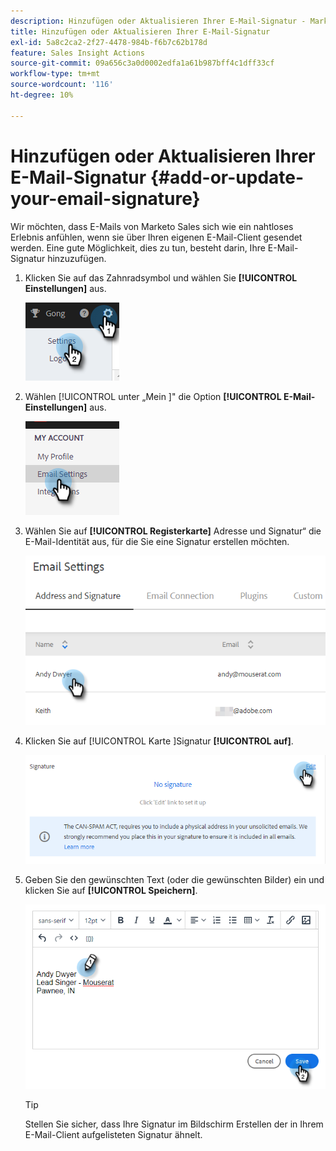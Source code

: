 ```yaml
---
description: Hinzufügen oder Aktualisieren Ihrer E-Mail-Signatur - Marketo-Dokumente - Produktdokumentation
title: Hinzufügen oder Aktualisieren Ihrer E-Mail-Signatur
exl-id: 5a8c2ca2-2f27-4478-984b-f6b7c62b178d
feature: Sales Insight Actions
source-git-commit: 09a656c3a0d0002edfa1a61b987bff4c1dff33cf
workflow-type: tm+mt
source-wordcount: '116'
ht-degree: 10%

---
```


# Hinzufügen oder Aktualisieren Ihrer E-Mail-Signatur {#add-or-update-your-email-signature}

Wir möchten, dass E-Mails von Marketo Sales sich wie ein nahtloses Erlebnis anfühlen, wenn sie über Ihren eigenen E-Mail-Client gesendet werden. Eine gute Möglichkeit, dies zu tun, besteht darin, Ihre E-Mail-Signatur hinzuzufügen.

1. Klicken Sie auf das Zahnradsymbol und wählen Sie **[!UICONTROL Einstellungen]** aus.

   ![](assets/add-or-update-your-email-signature-1.png)

1. Wählen [!UICONTROL  unter „Mein ]&quot; die Option **[!UICONTROL E-Mail-Einstellungen]** aus.

   ![](assets/add-or-update-your-email-signature-2.png)

1. Wählen Sie auf **[!UICONTROL Registerkarte]** Adresse und Signatur“ die E-Mail-Identität aus, für die Sie eine Signatur erstellen möchten.

   ![](assets/add-or-update-your-email-signature-3.png)

1. Klicken Sie auf [!UICONTROL  Karte ]Signatur **[!UICONTROL auf]**.

   ![](assets/add-or-update-your-email-signature-4.png)

1. Geben Sie den gewünschten Text (oder die gewünschten Bilder) ein und klicken Sie auf **[!UICONTROL Speichern]**.

   ![](assets/add-or-update-your-email-signature-5.png)

   >[!TIP]
   >
   >Stellen Sie sicher, dass Ihre Signatur im Bildschirm Erstellen der in Ihrem E-Mail-Client aufgelisteten Signatur ähnelt.
